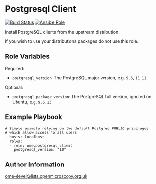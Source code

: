 Postgresql Client
=================

[![Build Status](https://travis-ci.org/ome/ansible-role-postgresql-client.svg)](https://travis-ci.org/ome/ansible-role-postgresql-client)
[![Ansible Role](https://img.shields.io/ansible/role/47052.svg)](https://galaxy.ansible.com/ome/postgresql-client/)

Install PostgreSQL clients from the upstream distribution.

If you wish to use your distributions packages do not use this role.


Role Variables
--------------

Required:
- `postgresql_version`: The PostgreSQL major version, e.g. `9.6`, `10`, `11`.

Optional:
- `postgresql_package_version`: The PostgreSQL full version, ignored on Ubuntu, e.g. `9.6.13`


Example Playbook
----------------

    # Simple example relying on the default Postgres PUBLIC privileges
    # which allow access to all users
    - hosts: localhost
      roles:
      - role: ome.postgresql_client
        postgresql_version: "10"


Author Information
------------------

ome-devel@lists.openmicroscopy.org.uk
